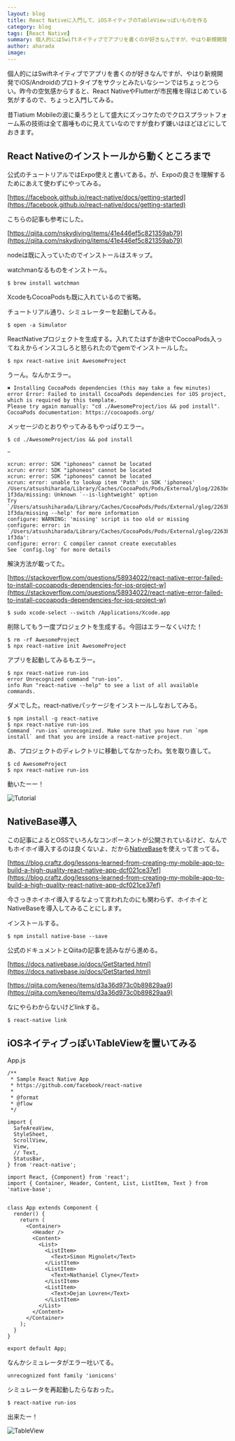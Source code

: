 ```yaml
---
layout: blog
title: React Nativeに入門して、iOSネイティブのTableViewっぽいものを作る
category: blog
tags: [React Native]
summary: 個人的にはSwiftネイティブでアプリを書くのが好きなんですが、やはり新規開発でiOS/Androidのプロトタイプをサクッとみたいなシーンではちょっとつらい。昨今の空気感からすると、React NativeやFlutterが市民権を得はじめている気がするので、ちょっと入門してみる。
author: aharada
image: 
---
```


個人的にはSwiftネイティブでアプリを書くのが好きなんですが、やはり新規開発でiOS/Androidのプロトタイプをサクッとみたいなシーンではちょっとつらい。昨今の空気感からすると、React NativeやFlutterが市民権を得はじめている気がするので、ちょっと入門してみる。

昔Tiatium Mobileの波に乗ろうとして盛大にズッコケたのでクロスプラットフォーム系の技術は全て眉唾ものに見えていなのですが食わず嫌いはほどほどにしておきます。

## React Nativeのインストールから動くところまで

公式のチュートリアルではExpo使えと書いてある。が、Expoの良さを理解するためにあえて使わずにやってみる。

[https://facebook.github.io/react-native/docs/getting-started](https://facebook.github.io/react-native/docs/getting-started)

こちらの記事も参考にした。

[https://qiita.com/nskydiving/items/41e446ef5c821359ab79](https://qiita.com/nskydiving/items/41e446ef5c821359ab79)


nodeは既に入っていたのでインストールはスキップ。

watchmanなるものをインストール。

```
$ brew install watchman
```

XcodeもCocoaPodsも既に入れているので省略。

チュートリアル通り、シミュレーターを起動してみる。

```
$ open -a Simulator
```

ReactNativeプロジェクトを生成する。入れてたはずか途中でCocoaPods入ってねえからインスコしろと怒られたのでgemでインストールした。

```
$ npx react-native init AwesomeProject
```

うーん。なんかエラー。

```
✖ Installing CocoaPods dependencies (this may take a few minutes)
error Error: Failed to install CocoaPods dependencies for iOS project, which is required by this template.
Please try again manually: "cd ./AwesomeProject/ios && pod install".
CocoaPods documentation: https://cocoapods.org/
```

メッセージのとおりやってみるもやっぱりエラー。

```
$ cd ./AwesomeProject/ios && pod install

~

xcrun: error: SDK "iphoneos" cannot be located
xcrun: error: SDK "iphoneos" cannot be located
xcrun: error: SDK "iphoneos" cannot be located
xcrun: error: unable to lookup item 'Path' in SDK 'iphoneos'
/Users/atsushiharada/Library/Caches/CocoaPods/Pods/External/glog/2263bd123499e5b93b5efe24871be317-1f3da/missing: Unknown `--is-lightweight' option
Try `/Users/atsushiharada/Library/Caches/CocoaPods/Pods/External/glog/2263bd123499e5b93b5efe24871be317-1f3da/missing --help' for more information
configure: WARNING: 'missing' script is too old or missing
configure: error: in `/Users/atsushiharada/Library/Caches/CocoaPods/Pods/External/glog/2263bd123499e5b93b5efe24871be317-1f3da':
configure: error: C compiler cannot create executables
See `config.log' for more details
```

解決方法が載ってた。

[https://stackoverflow.com/questions/58934022/react-native-error-failed-to-install-cocoapods-dependencies-for-ios-project-w](https://stackoverflow.com/questions/58934022/react-native-error-failed-to-install-cocoapods-dependencies-for-ios-project-w)

```
$ sudo xcode-select --switch /Applications/Xcode.app
```

削除してもう一度プロジェクトを生成する。今回はエラーなくいけた！

```
$ rm -rf AwesomeProject
$ npx react-native init AwesomeProject
```

アプリを起動してみるもエラー。

```
$ npx react-native run-ios
error Unrecognized command "run-ios".
info Run "react-native --help" to see a list of all available commands.
```

ダメでした。react-nativeパッケージをインストールしなおしてみる。

```
$ npm install -g react-native
$ npx react-native run-ios
Command `run-ios` unrecognized. Make sure that you have run `npm install` and that you are inside a react-native project.
```

あ、プロジェクトのディレクトリに移動してなかったわ。気を取り直して。

```
$ cd AwesomeProject
$ npx react-native run-ios
```

動いたーー！

![Tutorial](/images/blog/2020-02-21-get-started-react-native/tutorial.png)

## NativeBase導入

この記事によるとOSSでいろんなコンポーネントが公開されているけど、なんでもホイホイ導入するのは良くないよ、だから[NativeBase](https://nativebase.io/)を使えって言ってる。

[https://blog.craftz.dog/lessons-learned-from-creating-my-mobile-app-to-build-a-high-quality-react-native-app-dcf021ce37ef](https://blog.craftz.dog/lessons-learned-from-creating-my-mobile-app-to-build-a-high-quality-react-native-app-dcf021ce37ef)

今さっきホイホイ導入するなよって言われたのにも関わらず、ホイホイとNativeBaseを導入してみることにします。

インストールする。

```
$ npm install native-base --save
```

公式のドキュメントとQiitaの記事を読みながら進める。

[https://docs.nativebase.io/docs/GetStarted.html](https://docs.nativebase.io/docs/GetStarted.html)

[https://qiita.com/keneo/items/d3a36d973c0b89829aa9](https://qiita.com/keneo/items/d3a36d973c0b89829aa9)

なにやらわからないけどlinkする。

```
$ react-native link
```

## iOSネイティブっぽいTableViewを置いてみる

App.js

```
/**
 * Sample React Native App
 * https://github.com/facebook/react-native
 *
 * @format
 * @flow
 */

import {
  SafeAreaView,
  StyleSheet,
  ScrollView,
  View,
  // Text,
  StatusBar,
} from 'react-native';

import React, {Component} from 'react';
import { Container, Header, Content, List, ListItem, Text } from 'native-base';


class App extends Component {
  render() {
    return (
      <Container>
        <Header />
        <Content>
          <List>
            <ListItem>
              <Text>Simon Mignolet</Text>
            </ListItem>
            <ListItem>
              <Text>Nathaniel Clyne</Text>
            </ListItem>
            <ListItem>
              <Text>Dejan Lovren</Text>
            </ListItem>
          </List>
        </Content>
      </Container>
    );
  }
}

export default App;
```

なんかシミュレータがエラー吐いてる。

```
unrecognized font family 'ionicons'
```

シミュレータを再起動したらなおった。


```
$ react-native run-ios
```

出来たー！

![TableView](/images/blog/2020-02-21-get-started-react-native/tableview.png)

